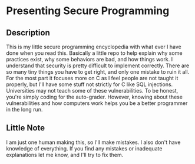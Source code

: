 # Presenting Secure Programming

## Description

This is my little secure programming encyclopedia with what ever I have done when you read this.
Basically a little repo to help explain why some practices exist, why some behaviors are bad, and how things work.
I understand that security is pretty difficult to implement correctly.
There are so many tiny things you have to get right, and only one mistake to ruin it all.
For the most part it focuses more on C as I feel people are not taught it properly, but I'll have some stuff not strictly for C like SQL injections.
Universities may not teach some of these vulnerabilities.
To be honest, you're simply coding for the auto-grader.
However, knowing about these vulnerabilities and how computers work helps you be a better programmer in the long run.

## Little Note

I am just one human making this, so I'll make mistakes.
I also don't have knowledge of everything.
If you find any mistakes or inadequate explanations let me know, and I'll try to fix them.
